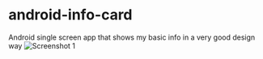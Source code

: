 # android-info-card
Android single screen app that shows my basic info in a very good design way
![Screenshot 1](https://raw.github.com/ali-abdalla/android-info-card/master/Screenshots/screenshot-1.png)
